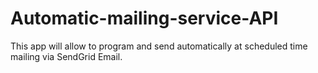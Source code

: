 # Automatic-mailing-service-API
This app will allow to program and send automatically at scheduled time mailing via SendGrid Email.
